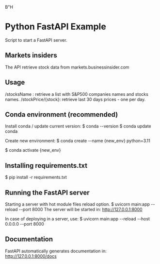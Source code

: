 B"H
# Python FastAPI Example
Script to start a FastAPI server.

## Markets insiders
The API retrieve stock data from markets.businessinsider.com

## Usage 
/stocksName : retrieve a list with S&P500 companies names and stocks names.
/stockPrice/{stock}: retrieve last 30 days prices - one per day.

## Conda environment (recommended)
Install conda / update current version:
$ conda --version
$ conda update conda

Create new environment:
$ conda create --name {new_env} python=3.11

$ conda activate {new_env}

## Installing requirements.txt
$ pip install -r requirements.txt

## Running the FastAPI server
Starting a server with hot module files reload option.
$ uvicorn main:app --reload --port 8000
The server will be started in: http://127.0.0.1:8000

In case of deploying in a server, use:
$ uvicorn main:app --reload --host 0.0.0.0 --port 8000

## Documentation
FastAPI automatically generates documentation in:
http://127.0.0.1:8000/docs 


